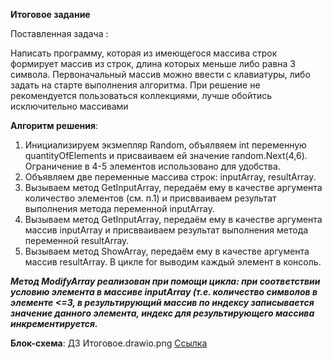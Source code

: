 **Итоговое задание**

Поставленная задача :

Написать программу, которая из имеющегося массива строк формирует массив из строк, длина которых 
меньше либо равна 3 символа. Первоначальный массив можно ввести с клавиатуры, либо задать на старте выполнения алгоритма. При решение не рекомендуется пользоваться коллекциями, лучше обойтись исключительно массивами


**Алгоритм решения**:

1. Инициализируем экзмепляр Random, объялвяем int переменную quantityOfElements и присваиваем ей значение random.Next(4,6). 
Ограничение в 4-5 элементов использовано для удобства.  
2. Объявляем две переменные массива строк: inputArray, resultArray.
3. Вызываем метод GetInputArray, передаём ему в качестве аргумента количество элементов (см. п.1) и присвваиваем результат  выполнения метода переменной inputArray.
4. Вызываем метод GetInputArray, передаём ему в качестве аргумента массив inputArray и присвваиваем результат  выполнения метода переменной resultArray.
5. Вызываем метод ShowArray, передаём ему в качестве аргумента массив resultArray. В цикле for выводим каждый элемент в консоль.

***Метод ModifyArray реализован при помощи цикла: при соответствии условию элемента в массиве inputArray (т.е. количество символов в элементе <=3, в результирующий массив по индексу записывается значение данного элемента, индекс для результирующего массива инкрементируется.***

**Блок-схема**: ДЗ Итоговое.drawio.png [Ссылка](https://github.com/HoroshoNaVolge/EKozlov.FinalTestWork/blob/577816661023c1a9b7234ca121456c92ad47e066/EKozlov.FinalTestWork/%D0%91%D0%BB%D0%BE%D0%BA-%D0%A1%D1%85%D0%B5%D0%BC%D0%B0.%D0%94%D0%97%20%D0%98%D1%82%D0%BE%D0%B3%D0%BE%D0%B2%D0%BE%D0%B5.drawio.png)
